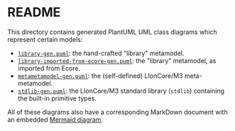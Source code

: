 # README

This directory contains generated PlantUML UML class diagrams which represent certain models:

* [`library-gen.puml`](./library-gen.puml): the hand-crafted "library" metamodel.
* [`library-imported-from-ecore-gen.puml`](./library-imported-from-ecore-gen.puml): the "library" metamodel, as imported from Ecore.
* [`metametamodel-gen.puml`](./metametamodel-gen.puml): the (self-defined) LIonCore/M3 meta-metamodel.
* [`stdlib-gen.puml`](./stdlib-gen.puml): the LIonCore/M3 standard library (`stdlib`) containing the built-in primitive types.

All of these diagrams also have a corresponding MarkDown document with an embedded [Mermaid diagram](https://mermaid.js.org/).

